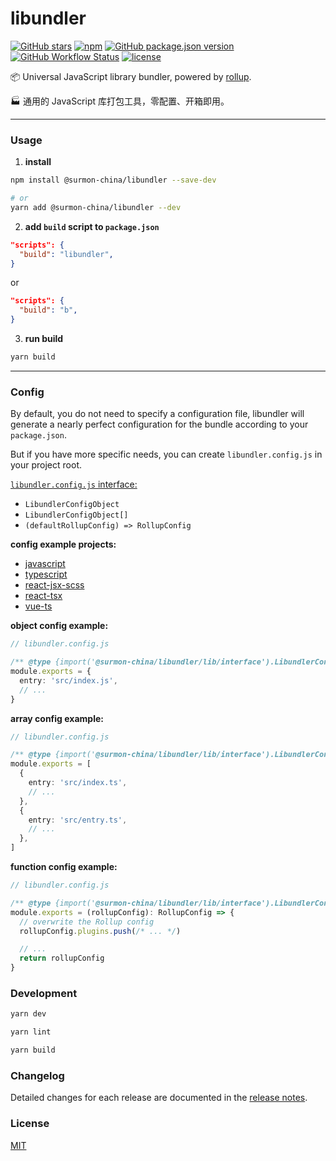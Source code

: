 # libundler

[![GitHub stars](https://img.shields.io/github/stars/surmon-china/libundler.svg?style=for-the-badge)](https://github.com/surmon-china/libundler/stargazers)
[![npm](https://img.shields.io/npm/v/@surmon-china/libundler?color=c7343a&label=npm&style=for-the-badge)](https://www.npmjs.com/package/@surmon-china/libundler)
[![GitHub package.json version](https://img.shields.io/github/package-json/v/surmon-china/libundler?color=1074e7&label=GPR&style=for-the-badge)](https://github.com/surmon-china/libundler/packages/156005)
[![GitHub Workflow Status](https://img.shields.io/github/workflow/status/surmon-china/libundler/Publish?label=publish&style=for-the-badge)](https://github.com/surmon-china/libundler/actions?query=workflow%3APublish)
[![license](https://img.shields.io/github/license/mashape/apistatus.svg?style=for-the-badge)](https://github.com/surmon-china/libundler/blob/master/LICENSE)

📦 Universal JavaScript library bundler, powered by [rollup](https://github.com/rollup).

🏭 通用的 JavaScript 库打包工具，零配置、开箱即用。

---

### Usage

1. **install**

```bash
npm install @surmon-china/libundler --save-dev

# or
yarn add @surmon-china/libundler --dev
```

2. **add `build` script to `package.json`**

```json
"scripts": {
  "build": "libundler",
}
```

or

```json
"scripts": {
  "build": "b",
}
```

3. **run build**

```bash
yarn build
```

---

### Config

By default, you do not need to specify a configuration file, libundler will generate a nearly perfect configuration for the bundle according to your `package.json`.

But if you have more specific needs, you can create `libundler.config.js` in your project root.

[`libundler.config.js` interface:](https://github.com/surmon-china/libundler/blob/main/src/interface.ts)

- `LibundlerConfigObject`
- `LibundlerConfigObject[]`
- `(defaultRollupConfig) => RollupConfig`

**config example projects:**

- [javascript](https://github.com/surmon-china/libundler/tree/main/tests/javascript)
- [typescript](https://github.com/surmon-china/libundler/tree/main/tests/typescript)
- [react-jsx-scss](https://github.com/surmon-china/libundler/tree/main/tests/react-jsx-scss)
- [react-tsx](https://github.com/surmon-china/libundler/tree/main/tests/react-tsx)
- [vue-ts](https://github.com/surmon-china/libundler/tree/main/tests/vue-ts)

**object config example:**

```ts
// libundler.config.js

/** @type {import('@surmon-china/libundler/lib/interface').LibundlerConfigObject} */
module.exports = {
  entry: 'src/index.js',
  // ...
}
```

**array config example:**

```ts
// libundler.config.js

/** @type {import('@surmon-china/libundler/lib/interface').LibundlerConfigArray} */
module.exports = [
  {
    entry: 'src/index.ts',
    // ...
  },
  {
    entry: 'src/entry.ts',
    // ...
  },
]
```

**function config example:**

```ts
// libundler.config.js

/** @type {import('@surmon-china/libundler/lib/interface').LibundlerConfigFn} */
module.exports = (rollupConfig): RollupConfig => {
  // overwrite the Rollup config
  rollupConfig.plugins.push(/* ... */)

  // ...
  return rollupConfig
}
```

### Development

```bash
yarn dev

yarn lint

yarn build
```

### Changelog

Detailed changes for each release are documented in the [release notes](https://github.com/surmon-china/libundler/blob/main/CHANGELOG.md).

### License

[MIT](https://github.com/surmon-china/libundler/blob/main/LICENSE)
